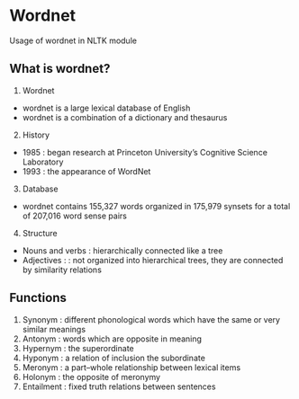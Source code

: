 # Wordnet
Usage of wordnet in NLTK module

## What is wordnet?
1. Wordnet  
- wordnet is a large lexical database of English
- wordnet is a combination of a dictionary and thesaurus

2. History
- 1985 : began research at Princeton University’s Cognitive Science Laboratory
- 1993 : the appearance of WordNet

3. Database
- wordnet contains 155,327 words organized in 175,979 synsets for a total of 207,016 word sense pairs

4. Structure 
- Nouns and verbs : hierarchically connected like a tree
- Adjectives : : not organized into hierarchical trees, they are connected by similarity relations

## Functions
1. Synonym : different phonological words which have the same or very similar meanings
2. Antonym : words which are opposite in meaning
3. Hypernym : the superordinate 
4. Hyponym : a relation of inclusion the subordinate
5. Meronym : a part–whole relationship between lexical items
6. Holonym : the opposite of meronymy
7. Entailment : fixed truth relations between sentences